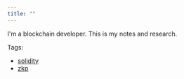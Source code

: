 ```yaml
---
title: ""
---
```


I'm a blockchain developer. This is my notes and research.

Tags:

- [solidity](/tags/solidity)
- [zkp](/tags/zkp)
